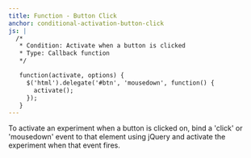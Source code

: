```yaml
---
title: Function - Button Click
anchor: conditional-activation-button-click
js: |
  /*
   * Condition: Activate when a button is clicked
   * Type: Callback function
   */

   function(activate, options) {
     $('html').delegate('#btn', 'mousedown', function() {
       activate();
     });
   }
---
```


To activate an experiment when a button is clicked on, bind a 'click' or 'mousedown' event to that element using jQuery and activate the experiment when that event fires.
